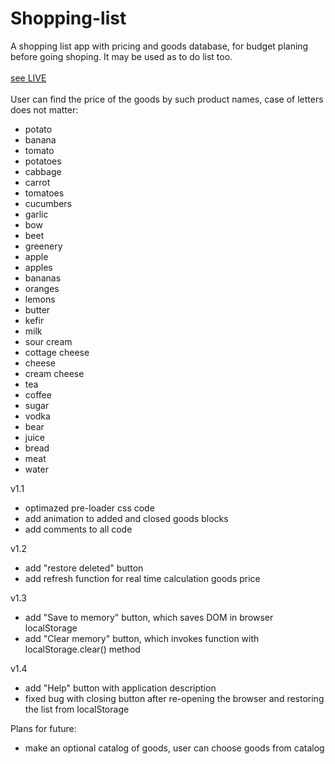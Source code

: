 # Shopping-list
A shopping list app with pricing and goods database, for budget planing before going shoping. It may be used as to do list too.
<br>
<br>
<a href='https://mykolajkrusser.github.io/Shopping-list'>see LIVE</a>
<br>
<br>
  User can find the price of the goods by such product names, case of letters does not matter:
<br>
  <ul>
       <li>potato</li>
       <li>banana</li>
       <li>tomato</li>
       <li>potatoes</li>
       <li>cabbage</li>
       <li>carrot</li>
       <li>tomatoes</li>
       <li>cucumbers</li>
       <li>garlic</li>
       <li>bow</li>
       <li>beet</li>
       <li>greenery</li>
       <li>apple</li>
       <li>apples</li>
       <li>bananas</li>
       <li>oranges</li>
       <li>lemons</li>
       <li>butter</li>
       <li>kefir</li>
       <li>milk</li>
       <li>sour cream</li>
       <li>cottage cheese</li>
       <li>cheese</li>
       <li>cream cheese</li>
       <li>tea</li>
       <li>coffee</li>
       <li>sugar</li>
       <li>vodka</li>
       <li>bear</li>
       <li>juice</li>
       <li>bread</li>
       <li>meat</li>
       <li>water</li>
  </ul>
  
v1.1
- optimazed pre-loader css code
- add animation to added and closed goods blocks
- add comments to all code

v1.2
- add "restore deleted" button
- add refresh function for real time calculation goods price

v1.3
- add "Save to memory" button, which saves DOM in browser localStorage
- add "Clear memory" button, which invokes function with localStorage.clear() method

v1.4
- add "Help" button with application description
- fixed bug with closing button after re-opening the browser and restoring the list from localStorage

Plans for future:
- make an optional catalog of goods, user can choose goods from catalog
